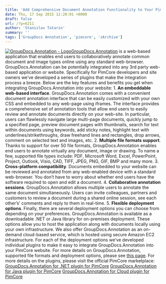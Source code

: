 ```yaml
---
title: 'Add Comprehensive Document Annotation Functionality to Your PimCore Website'
date: Thu, 17 Sep 2015 12:20:01 +0000
draft: false
url: /?p=6211
author: 'Stanislav Tatarin'
summary: ''
tags: ['GroupDocs Annotation', 'pimcore', 'zArchive']
---
```


[![GroupDocs.Annotation - Logo](https://blog.groupdocs.com/wp-content/uploads/sites/4/2013/05/GD_ANT_CloudAPI-Icon_114.png)](http://groupdocs.com/html5-document-annotation)[GroupDocs.Annotation](http://groupdocs.com/html5-document-annotation) is a web-based application that enables end users to collaboratively annotate common document and image types online using any standard web-browser. GroupDocs.Annotation can be potentially integrated into any 3rd party web-based application or website. Specifically for PimCore developers and site owners we’ve developed a series of plugins that make the integration process a breeze. Below are the key features and benefits you get when integrating GroupDocs.Annotation into your website: 1. **An embeddable web-based interface**. GroupDocs.Annotation comes with a convenient document annotation interface that can be easily customized with your own CSS and embedded to any web-page using iframes. The interface provides a comprehensive set of annotation tools that allow end users to easily review and annotate documents directly on your web-site. In particular, users can flawlessly navigate large multi-page documents, quickly jump to a specified page, preview document pages with thumbnails, search for text within documents using keywords, add sticky notes, highlight text with underlines/strikethroughs, draw freehand lines and rectangles, drop arrows, comment on selected text and images, etc. 2. **Multiple file formats support**. Thanks to support for over 50 file formats, GroupDocs.Annotation enables end users to annotate virtually any document, image or drawing. To name a few, supported file types include: PDF, Microsoft Word, Excel, PowerPoint, Project, Outlook, Visio, CAD, TIFF, JPEG, PNG, GIF, BMP and many more. 3. **Cross-platform compatibility**. Documents embedded to your website can be reviewed and annotated from any web-enabled device with a standard web-browser. You don’t have to worry about whether end users have the software required to open and edit a document. 4. **Collaborative annotation sessions**. GroupDocs.Annotation allows multiple users to annotate the same document simultaneously. Users can invite colleagues, partners and customers to review a document during a shared online session, see each other’s’ comments and reply to them in real-time. 5. **Flexible deployment options**. Finally, there are several deployment options you can choose from depending on your preferences. GroupDocs.Annotation is available as a downloadable .NET or Java library for on-premises deployment. These options allow you to host the application along with documents locally using your own infrastructure. We also offer GroupDocs.Annotation as an on-demand cloud-based service, which is hosted using secure Amazon EC2 infrastructure. For each of the deployment options we’ve developed individual plugins to make it easy to integrate GroupDocs.Annotation into your PimCore website. For more details on GroupDocs.Annotation, supported file formats and deployment options, please see [this page](http://groupdocs.com/html5-document-annotation). For more details on the plugins, please visit the official PimCore marketplace: [GroupDocs.Annotation for .NET plugin for PimCore](https://www.pimcore.org/en/resources/extensions/detail/GroupDocsAnnotationForDotNet) [GroupDocs.Annotation for Java plugin for PimCore](https://www.pimcore.org/en/resources/extensions/detail/GroupDocsAnnotationForJava) [GroupDocs.Annotation for Cloud plugin for PimCore](https://www.pimcore.org/en/resources/extensions/detail/GroupDocsAnnotation)



